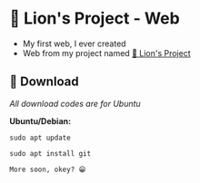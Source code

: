 # 🦁 Lion's Project - Web

- My first web, I ever created
- Web from my project named [🦁 Lion's Project](https://discord.gg/sWvj5M6e7W)

## 💾 Download

*All download codes are for Ubuntu*

**Ubuntu/Debian:**

`sudo apt update`

`sudo apt install git`

`More soon, okey? 😁`

